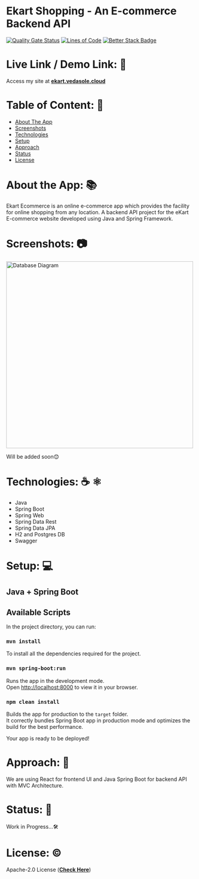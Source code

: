 # Ekart Shopping - An E-commerce Backend API

[![Quality Gate Status](https://sonarcloud.io/api/project_badges/measure?project=ved-asole_eKart-ecommerce-backend&metric=alert_status)](https://sonarcloud.io/summary/new_code?id=ved-asole_eKart-ecommerce-backend)
[![Lines of Code](https://sonarcloud.io/api/project_badges/measure?project=ved-asole_eKart-ecommerce-backend&metric=ncloc)](https://sonarcloud.io/summary/new_code?id=ved-asole_eKart-ecommerce-backend)
[![Better Stack Badge](https://uptime.betterstack.com/status-badges/v1/monitor/1h7k6.svg)]((https://coders-arena.betteruptime.com))

# Live Link / Demo Link: 🔗
Access my site at **[ekart.vedasole.cloud](https://ekart.vedasole.cloud)**

# Table of Content: 📑

- [About The App](#about-the-app)
- [Screenshots](#screenshots)
- [Technologies](#technologies)
- [Setup](#setup)
- [Approach](#approach)
- [Status](#status)
- [License](#license)

# About the App: 📚
Ekart Ecommerce is an online e-commerce app which provides the facility for online shopping from any location.
A backend API project for the eKart E-commerce website developed using Java and Spring Framework.

# Screenshots: 📷
<img src="https://raw.githubusercontent.com/ved-asole/eKart-ecommerce-backend/master/ekartdb-backend-ER-diagram.png" width="500" height="500" alt="Database Diagram"/>

Will be added soon😊

# Technologies: ☕️  ⚛️

- Java
- Spring Boot
- Spring Web
- Spring Data Rest
- Spring Data JPA
- H2 and Postgres DB
- Swagger

# Setup: 💻

## Java + Spring Boot 

## Available Scripts

In the project directory, you can run:

### `mvn install`

To install all the dependencies required for the project.

### `mvn spring-boot:run`

Runs the app in the development mode.\
Open [http://localhost:8000](http://localhost:8000) to view it in your browser.


### `npm clean install`

Builds the app for production to the `target` folder.\
It correctly bundles Spring Boot app in production mode and optimizes the build for the best performance.

Your app is ready to be deployed!

# Approach: 🚶
We are using React for frontend UI and Java Spring Boot for backend API with MVC Architecture.

# Status: 📶
Work in Progress...🛠️

# License: ©️
Apache-2.0 License (**[Check Here](https://github.com/ved-asole/eKart-ecommerce-app/blob/master/LICENSE)**)